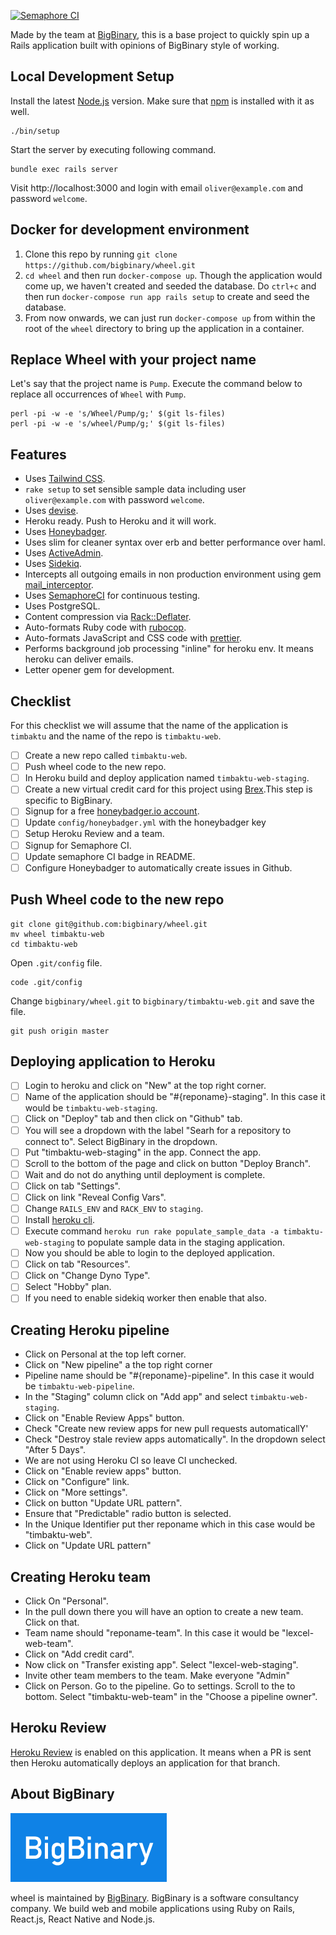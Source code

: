 [![Semaphore CI](https://bigbinary.semaphoreci.com/badges/wheel.svg)](https://bigbinary.semaphoreci.com/projects/wheel)

Made by the team at [BigBinary](https://bigbinary.com), this is a base project to quickly spin up a
Rails application built with opinions of BigBinary style of working.

## Local Development Setup

Install the latest [Node.js](https://nodejs.org) version.
Make sure that [npm](https://www.npmjs.com/) is installed with it as well.

```
./bin/setup
```

Start the server by executing following command.

```
bundle exec rails server
```

Visit http://localhost:3000 and login with email `oliver@example.com` and password `welcome`.

## Docker for development environment

1. Clone this repo by running `git clone https://github.com/bigbinary/wheel.git`
2. `cd wheel` and then run `docker-compose up`.
   Though the application would come up, we haven't created and seeded the database. Do `ctrl+c` and then run `docker-compose run app rails setup` to create and seed the database.
3. From now onwards, we can just run `docker-compose up` from within the root of the `wheel` directory to bring up the application in a container.

## Replace Wheel with your project name

Let's say that the project name is `Pump`. Execute the command below to
replace all occurrences of `Wheel` with `Pump`.

```
perl -pi -w -e 's/Wheel/Pump/g;' $(git ls-files)
perl -pi -w -e 's/wheel/Pump/g;' $(git ls-files)
```

## Features

- Uses [Tailwind CSS](https://tailwindcss.com).
- `rake setup` to set sensible sample data including user `oliver@example.com` with password `welcome`.
- Uses [devise](https://github.com/plataformatec/devise).
- Heroku ready. Push to Heroku and it will work.
- Uses [Honeybadger](https://www.honeybadger.io/).
- Uses slim for cleaner syntax over erb and better performance over haml.
- Uses [ActiveAdmin](http://activeadmin.info).
- Uses [Sidekiq](https://github.com/mperham/sidekiq).
- Intercepts all outgoing emails in non production environment using gem [mail_interceptor](https://github.com/bigbinary/mail_interceptor).
- Uses [SemaphoreCI](https://semaphoreci.com/) for continuous testing.
- Uses PostgreSQL.
- Content compression via [Rack::Deflater](https://github.com/rack/rack/blob/master/lib/rack/deflater.rb).
- Auto-formats Ruby code with [rubocop](https://github.com/bbatsov/rubocop).
- Auto-formats JavaScript and CSS code with [prettier](https://github.com/prettier/prettier).
- Performs background job processing "inline" for heroku env. It means heroku can deliver emails.
- Letter opener gem for development.

## Checklist

For this checklist we will assume that the name of the application is `timbaktu` and
the name of the repo is `timbaktu-web`.

- [ ] Create a new repo called `timbaktu-web`.
- [ ] Push wheel code to the new repo.
- [ ] In Heroku build and deploy application named `timbaktu-web-staging`.
- [ ] Create a new virtual credit card for this project using [Brex](https://www.brex.com/).This step is specific to BigBinary.
- [ ] Signup for a free [honeybadger.io account](https://honeybader.io).
- [ ] Update `config/honeybadger.yml` with the honeybadger key
- [ ] Setup Heroku Review and a team.
- [ ] Signup for Semaphore CI.
- [ ] Update semaphore CI badge in README.
- [ ] Configure Honeybadger to automatically create issues in Github.

## Push Wheel code to the new repo

```
git clone git@github.com:bigbinary/wheel.git
mv wheel timbaktu-web
cd timbaktu-web
```

Open `.git/config` file.

```
code .git/config
```

Change `bigbinary/wheel.git` to `bigbinary/timbaktu-web.git` and save the file.

```
git push origin master
```

## Deploying application to Heroku

- [ ] Login to heroku and click on "New" at the top right corner.
- [ ] Name of the application should be "#{reponame}-staging". In this case it would be `timbaktu-web-staging`.
- [ ] Click on "Deploy" tab and then click on "Github" tab.
- [ ] You will see a dropdown with the label "Searh for a repository to connect to". Select BigBinary in the dropdown.
- [ ] Put "timbaktu-web-staging" in the app. Connect the app.
- [ ] Scroll to the bottom of the page and click on button "Deploy Branch".
- [ ] Wait and do not do anything until deployment is complete.
- [ ] Click on tab "Settings".
- [ ] Click on link "Reveal Config Vars".
- [ ] Change `RAILS_ENV` and `RACK_ENV` to `staging`.
- [ ] Install [heroku cli](https://devcenter.heroku.com/articles/heroku-cli).
- [ ] Execute command `heroku run rake populate_sample_data -a timbaktu-web-staging` to populate sample data in the staging application.
- [ ] Now you should be able to login to the deployed application.
- [ ] Click on tab "Resources".
- [ ] Click on "Change Dyno Type".
- [ ] Select "Hobby" plan.
- [ ] If you need to enable sidekiq worker then enable that also.

## Creating Heroku pipeline

- Click on Personal at the top left corner.
- Click on "New pipeline" a the top right corner
- Pipeline name should be "#{reponame}-pipeline". In this case it would be `timbaktu-web-pipeline`.
- In the "Staging" column click on "Add app" and select `timbaktu-web-staging`.
- Click on "Enable Review Apps" button.
- Check "Create new review apps for new pull requests automaticallY'
- Check "Destroy stale review apps automatically". In the dropdown select "After 5 Days".
- We are not using Heroku CI so leave CI unchecked.
- Click on "Enable review apps" button.
- Click on "Configure" link.
- Click on "More settings".
- Click on button "Update URL pattern".
- Ensure that "Predictable" radio button is selected.
- In the Unique Identifier put ther reponame which in this case would be "timbaktu-web".
- Click on "Update URL pattern"

## Creating Heroku team

- Click On "Personal".
- In the pull down there you will have an option to create a new team. Click on that.
- Team name should "reponame-team". In this case it would be "lexcel-web-team".
- Click on "Add credit card".
- Now click on "Transfer existing app". Select "lexcel-web-staging".
- Invite other team members to the team. Make everyone "Admin"
- Click on Person. Go to the pipeline. Go to settings. Scroll to the to bottom. Select "timbaktu-web-team" in the "Choose a pipeline owner".

## Heroku Review

[Heroku Review](https://devcenter.heroku.com/articles/github-integration-review-apps)
is enabled on this application. It means when a PR is sent then Heroku
automatically deploys an application for that branch.

## About BigBinary

![BigBinary](https://raw.githubusercontent.com/bigbinary/bigbinary-assets/press-assets/PNG/logo-light-solid-small.png?raw=true)

wheel is maintained by [BigBinary](https://www.BigBinary.com). BigBinary is a software consultancy company. We build web and mobile applications using Ruby on Rails, React.js, React Native and Node.js.
